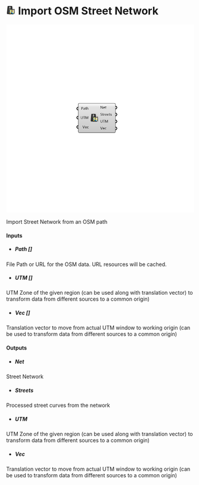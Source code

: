 # ![](../../images/icons/Import_OSM_Street_Network.png) Import OSM Street Network

![](../../images/components/Import_OSM_Street_Network.png)

Import Street Network from an OSM path

#### Inputs
* ##### Path []
File Path or URL for the OSM data. URL resources will be cached.
* ##### UTM []
UTM Zone of the given region (can be used along with translation vector) to transform data from different sources to a common origin)
* ##### Vec []
Translation vector to move from actual UTM window to working origin (can be used to transform data from different sources to a common origin)

#### Outputs
* ##### Net
Street Network
* ##### Streets
Processed street curves from the network
* ##### UTM
UTM Zone of the given region (can be used along with translation vector) to transform data from different sources to a common origin)
* ##### Vec
Translation vector to move from actual UTM window to working origin (can be used to transform data from different sources to a common origin)